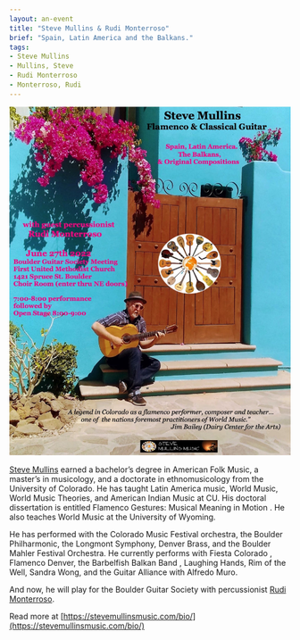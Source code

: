 ```yaml
---
layout: an-event
title: "Steve Mullins & Rudi Monterroso"
brief: "Spain, Latin America and the Balkans."
tags:
- Steve Mullins
- Mullins, Steve
- Rudi Monterroso
- Monterroso, Rudi
---
```


![SteveMullinsPoster](/pics/20220627-SteveMullins.jpg)

[Steve Mullins](https://stevemullinsmusic.com/) earned a bachelor’s degree in American Folk Music, a master’s in musicology, and a doctorate in ethnomusicology from the University of Colorado.   He has taught Latin America music, World Music, World Music Theories, and American Indian Music at CU.  His doctoral dissertation is entitled Flamenco Gestures: Musical Meaning in Motion . He also teaches World Music at the University of Wyoming.

He has performed with the Colorado Music Festival orchestra, the Boulder Philharmonic, the Longmont Symphony, Denver Brass, and the Boulder Mahler Festival Orchestra.  He currently performs with Fiesta Colorado , Flamenco Denver, the Barbelfish Balkan Band , Laughing Hands, Rim of the Well,  Sandra Wong, and the Guitar Alliance with Alfredo Muro.

And now, he will play for the Boulder Guitar Society with percussionist [Rudi Monterroso](https://playhousescolorado.com/about/). 

Read more at [https://stevemullinsmusic.com/bio/](https://stevemullinsmusic.com/bio/)

